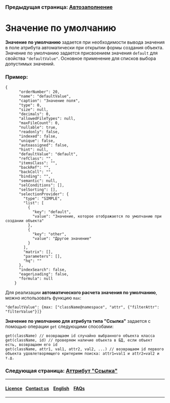 ### Предыдущая страница: [Автозаполнение](/docs/ru/2_system_description/metadata_structure/meta_class/atr_autoassigned.md)

# Значение по умолчанию 

**Значение по умолчанию** задается при необходимости вывода значения в поле атрибута автоматически при открытии формы создания объекта. Значение по умолчанию задается присвоением значения `default` для свойства `"defaultValue"`. Основное применение для списков выбора допустимых значений.

### Пример:

```
{
      "orderNumber": 20,
      "name": "defaultValue",
      "caption": "Значение поля",
      "type": 0,
      "size": null,
      "decimals": 0,
      "allowedFileTypes": null,
      "maxFileCount": 0,
      "nullable": true,
      "readonly": false,
      "indexed": false,
      "unique": false,
      "autoassigned": false,
      "hint": null,
      "defaultValue": "default",
      "refClass": "",
      "itemsClass": "",
      "backRef": "",
      "backColl": "",
      "binding": "",
      "semantic": null,
      "selConditions": [],
      "selSorting": [],
      "selectionProvider": {
        "type": "SIMPLE",
        "list": [
          {
            "key": "default",
            "value": "Значение, которое отображается по умолчанию при создании объекта"
          },
          {
            "key": "other",
            "value": "Другое значение"
          }
        ],
        "matrix": [],
        "parameters": [],
        "hq": ""
      },
      "indexSearch": false,
      "eagerLoading": false,
      "formula": null
    }

```

Для реализации **автоматического расчета значения по умолчанию**, можно использовать функцию `max`:

```
"defaultValue": {max: ["className@namespace", "attr", {"filterAttr": "filterValue"}]}
```


**Значение по умолчанию для атрибута типа "Ссылка"** задается  с помощью операции `get` следующими способами:

```
get(className) // возвращаем id случайно выбранного объекта класса
get(className, id) // проверяем наличие объекта в БД, если объект есть, возвращаем его id
get(className, attr1, val1, attr2, val2, ...) // возвращаем id первого объекта удовлетворяющего критериям поиска: attr1=val1 и attr2=val2 и т.д.
```

### Следующая страница: [Аттрибут "Ссылка"](/docs/ru/2_system_description/metadata_structure/meta_class/atr_ref_backref.md)
--------------------------------------------------------------------------  


 #### [Licence](/LICENCE.md)&ensp;  [Contact us](https://iondv.ru/index.html) &ensp;  [English](/docs/ru/2_system_description/metadata_structure/meta_class/atr_default_value.md) &ensp; [FAQs](/faqs.md)          



-------------------------------------------------------------------------- 